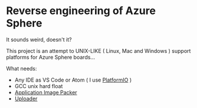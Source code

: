 # Reverse engineering of Azure Sphere

It sounds weird, doesn't it?

This project is an attempt to UNIX-LIKE ( Linux, Mac and Windows ) support platforms for Azure Sphere boards...

What needs:
* Any IDE as VS Code or Atom ( I use [PlatformIO](https://github.com/Wiz-IO/platform-azure) )
* GCC unix hard float
* [Application Image Packer](https://github.com/Wiz-IO/azure-sphere-reverse-engineering/tree/master/packer)
* [Uploader](https://github.com/Wiz-IO/azure-sphere-reverse-engineering/tree/master/uploader)


